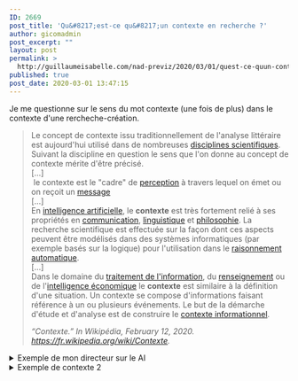 ```yaml
---
ID: 2669
post_title: 'Qu&#8217;est-ce qu&#8217;un contexte en recherche ?'
author: gicomadmin
post_excerpt: ""
layout: post
permalink: >
  http://guillaumeisabelle.com/nad-previz/2020/03/01/quest-ce-quun-contexte-en-recherche/
published: true
post_date: 2020-03-01 13:47:15
---
```

<!-- wp:paragraph {"fontSize":"medium"} -->

<p class="has-medium-font-size">
  Je me questionne sur le sens du mot contexte (une fois de plus) dans le contexte d'une rercheche-création.
</p>

<!-- /wp:paragraph -->

<!-- wp:quote -->

<blockquote class="wp-block-quote">
  <p>
    Le concept de contexte issu traditionnellement de l'analyse littéraire est aujourd'hui utilisé dans de nombreuses <a href="https://fr.wikipedia.org/wiki/Discipline_scientifique">disciplines scientifiques</a>. Suivant la discipline en question le sens que l'on donne au concept de contexte mérite d'être précisé. <br />[...]<br /> le contexte est le "cadre" de <a href="https://fr.wikipedia.org/wiki/Perception">perception</a> à travers lequel on émet ou on reçoit un <a href="https://fr.wikipedia.org/wiki/Message">message</a> <br />[...]<br />En <a href="https://fr.wikipedia.org/wiki/Intelligence_artificielle">intelligence artificielle</a>, le <strong>contexte</strong> est très fortement relié à ses propriétés en <a href="https://fr.wikipedia.org/wiki/Communication">communication</a>, <a href="https://fr.wikipedia.org/wiki/Linguistique">linguistique</a> et <a href="https://fr.wikipedia.org/wiki/Philosophie">philosophie</a>. La recherche scientifique est effectuée sur la façon dont ces aspects peuvent être modélisés dans des systèmes informatiques (par exemple basés sur la logique) pour l'utilisation dans le <a href="https://fr.wikipedia.org/w/index.php?title=Raisonnement_automatique&action=edit&redlink=1">raisonnement automatique</a>.<br />[...]<br />Dans le domaine du <a href="https://fr.wikipedia.org/wiki/Traitement_de_l%27information">traitement de l'information</a>, du <a href="https://fr.wikipedia.org/wiki/Renseignement">renseignement</a> ou de l'<a href="https://fr.wikipedia.org/wiki/Intelligence_%C3%A9conomique">intelligence économique</a> le <strong>contexte</strong> est similaire à la définition d'une situation. Un contexte se compose d'informations faisant référence à un ou plusieurs événements. Le but de la démarche d'étude et d'analyse est de construire le <a href="https://fr.wikipedia.org/w/index.php?title=Contexte_informationnel&action=edit&redlink=1">contexte informationnel</a>.
  </p>
  
  <cite> “Contexte.” In <em>Wikipédia</em>, February 12, 2020. <a href="https://fr.wikipedia.org/wiki/Contexte">https://fr.wikipedia.org/wiki/Contexte</a>.<br /> </cite>
</blockquote>

<!-- /wp:quote -->

<!-- wp:more -->

<!--more-->

<!-- /wp:more -->

<!-- wp:atomic-blocks/ab-accordion {"accordionFontSize":22} -->

<div class="wp-block-atomic-blocks-ab-accordion ab-block-accordion ab-font-size-22">
  <details><summary class="ab-accordion-title">Exemple de mon directeur sur le AI</summary><div class="ab-accordion-text">
    <!-- wp:quote -->
    
    <blockquote class="wp-block-quote">
      <p>
        Actuellement, avec des investissements considérables en intelligence artificielle, Montréal tente de se positionner comme une des capitales mondiale de la recherche dans ce domaine. Yoshua Bengio Ai, figure incontournable du « deep learning » développe diverses applications de recherches dans les champs de l’intelligence artificielle. Les applications de ces nouvelles technologies auront des impacts dans le domaine des communication, du transport, de l’hébergement etc. En parallèle avec la croissance, à Montréal, les industries créatives ne cessent de prendre de l’expantion. Actuellement, il est possible d’entrevoir d’immenses possibilités dans les secteurs de la captation, de la génération, du calcul, du traitement des images et du son.<br /><br />Dans les technologies de l’image et du son ( donner des exemples : deep fake en est un…). Mentionner Nuke.<br />
      </p>
      
      <cite>Y.B., 2020, M.A.</cite>
    </blockquote>
    
    <!-- /wp:quote -->
  </div></details>
</div>

<!-- /wp:atomic-blocks/ab-accordion -->

<!-- wp:atomic-blocks/ab-accordion {"accordionFontSize":22} -->

<div class="wp-block-atomic-blocks-ab-accordion ab-block-accordion ab-font-size-22">
  <details><summary class="ab-accordion-title">Exemple de contexte 2</summary><div class="ab-accordion-text">
    <!-- wp:paragraph -->
    
    <p>
      1
    </p>
    
    <!-- /wp:paragraph -->
    
    <!-- wp:quote -->
    
    <blockquote class="wp-block-quote">
      <p>
        Ce texte se veut un élément de résolution de l’angoisse méthodologique vécue par les étudiants inscrits dans un programme de maîtrise professionnelle au moment de la construction de leur projet d’essai. La question pressante « Quel type d’essai vais-je adopter? » est trop souvent posée comme une difficulté alors qu’elle devrait donner lieu à une démarche excitante. Dans ce contexte, j’ai tenté, tout au long des quinze années pendant lesquelles j’ai œuvré à la maîtrise en enseignement à l’université de Sherbrooke, de construire des devis méthodologiques qui soient adaptés au type de démarche appropriée à ce programme. La maîtrise en enseignement de l’université de Sherbrooke, à l’instar d’un grand nombre de programme de disciplines diverses dans les universités du Québec, n’est pas une maîtrise-recherche, et, en ce sens, elle ne doit pas donner lieu aux même types de travaux que celle-ci. D’un autre côté, elle vise l’initiation à la démarche scientifique de recherche, elle doit donc comprendre des devis méthodologiques qui soient rigoureux sans être trop ambitieux. Il y a donc une équation originale à trouver qui puisse à la fois permettre le développement professionnel des étudiantes et étudiants et déboucher sur une contribution à une réflexion collective sur les problématiques d’importance dans la discipline
      </p>
      
      <cite> Paillé, Pierre. “La méthodologie de recherche dans un contexte de recherche professionnalisante : douze devis méthodologiques exemplaires,” n.d., 19.<br /> </cite>
    </blockquote>
    
    <!-- /wp:quote -->
  </div></details>
</div>

<!-- /wp:atomic-blocks/ab-accordion -->
